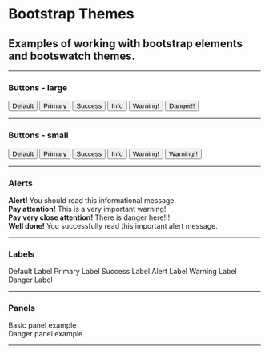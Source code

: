 # Bootstrap Themes

## Examples of working with bootstrap elements and bootswatch themes.

***

### Buttons - large

<div>
  <button type="button" class="btn btn-lg btn-default">Default</button>
  <button type="button" class="btn btn-lg btn-primary">Primary</button>
  <button type="button" class="btn btn-lg btn-success">Success</button>
  <button type="button" class="btn btn-lg btn-info">Info</button>
  <button type="button" class="btn btn-lg btn-warning">Warning!</button>
  <button type="button" class="btn btn-lg btn-danger">Danger!!</button>
</div>

***

### Buttons - small

<div>
  <button type="button" class="btn btn-xs btn-default">Default</button>
  <button type="button" class="btn btn-xs btn-primary">Primary</button>
  <button type="button" class="btn btn-xs btn-success">Success</button>
  <button type="button" class="btn btn-xs btn-info">Info</button>
  <button type="button" class="btn btn-xs btn-warning">Warning!</button>
  <button type="button" class="btn btn-xs btn-danger">Warning!!</button>
</div>

***


### Alerts

<div class="alert alert-info" role="alert">
  <strong>Alert!</strong> You should read this informational message.
</div>
<div class="alert alert-warning" role="alert">
  <strong>Pay attention!</strong> This is a very important warning!
</div>
<div class="alert alert-danger" role="alert">
  <strong>Pay very close attention!</strong> There is danger here!!!
</div>
<div class="alert alert-success" role="alert">
  <strong>Well done!</strong> You successfully read this important alert message.
</div>

***


### Labels

<div>
  <span class="label label-default">Default Label</span>
  <span class="label label-primary">Primary Label</span>
  <span class="label label-success">Success Label</span>
  <span class="label label-alert">Alert Label</span>
  <span class="label label-warning">Warning Label</span>
  <span class="label label-danger">Danger Label</span>
</div>


***

### Panels

<div class="panel panel-default">
  <div class="panel-body">
    Basic panel example
  </div>
</div>

<div class="panel panel-danger">
  <div class="panel-body">
    Danger panel example
  </div>
</div>


***

